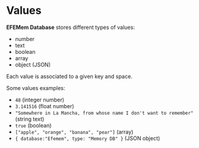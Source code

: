 # Values

**EFEMem Database** stores different types of values:

- number
- text
- boolean
- array
- object (JSON)



Each value is associated to a given key and space.



Some values examples:

- `48`  (integer number)
- `3.141516`  (float number)
- `"Somewhere in La Mancha, from whose name I don't want to remember"`  (string text)
- `true`  (boolean)
- `["apple", "orange", "banana", "pear"]`  (array)
- `{ database:"Efemem", type: "Memory DB" }`  (JSON object)

